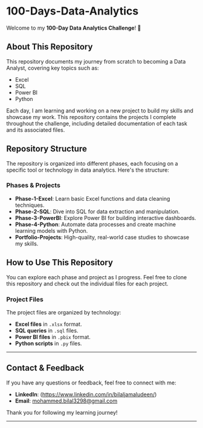 # 100-Days-Data-Analytics

Welcome to my **100-Day Data Analytics Challenge**! 🚀

## About This Repository
This repository documents my journey from scratch to becoming a Data Analyst, covering key topics such as:
- Excel
- SQL
- Power BI
- Python

Each day, I am learning and working on a new project to build my skills and showcase my work. This repository contains the projects I complete throughout the challenge, including detailed documentation of each task and its associated files.

## Repository Structure
The repository is organized into different phases, each focusing on a specific tool or technology in data analytics. Here's the structure:

### **Phases & Projects**
- **Phase-1-Excel**: Learn basic Excel functions and data cleaning techniques.
- **Phase-2-SQL**: Dive into SQL for data extraction and manipulation.
- **Phase-3-PowerBI**: Explore Power BI for building interactive dashboards.
- **Phase-4-Python**: Automate data processes and create machine learning models with Python.
- **Portfolio-Projects**: High-quality, real-world case studies to showcase my skills.

## How to Use This Repository
You can explore each phase and project as I progress. Feel free to clone this repository and check out the individual files for each project.

### **Project Files**
The project files are organized by technology:
- **Excel files** in `.xlsx` format.
- **SQL queries** in `.sql` files.
- **Power BI files** in `.pbix` format.
- **Python scripts** in `.py` files.

---

## Contact & Feedback
If you have any questions or feedback, feel free to connect with me:

- **LinkedIn**: (https://www.linkedin.com/in/bilaljamaludeen/)
- **Email**: mohammed.bilal3298@gmail.com

Thank you for following my learning journey!

---
